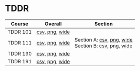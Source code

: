 # TDDR

| Course | Overall | Section |
| ------ | ------- | ------- |
| TDDR 101 | [csv](https://github.com/UCSD-Historical-Enrollment-Data/2022Fall/blob/main/overall/TDDR%20101.csv), [png](https://raw.githubusercontent.com/UCSD-Historical-Enrollment-Data/2022Fall/main/plot_overall/TDDR%20101.png), [wide](https://raw.githubusercontent.com/UCSD-Historical-Enrollment-Data/2022Fall/main/plot_overall_wide/TDDR%20101.png) |  |
| TDDR 111 | [csv](https://github.com/UCSD-Historical-Enrollment-Data/2022Fall/blob/main/overall/TDDR%20111.csv), [png](https://raw.githubusercontent.com/UCSD-Historical-Enrollment-Data/2022Fall/main/plot_overall/TDDR%20111.png), [wide](https://raw.githubusercontent.com/UCSD-Historical-Enrollment-Data/2022Fall/main/plot_overall_wide/TDDR%20111.png) | Section A: [csv](https://github.com/UCSD-Historical-Enrollment-Data/2022Fall/blob/main/section/TDDR%20111_A.csv), [png](https://raw.githubusercontent.com/UCSD-Historical-Enrollment-Data/2022Fall/main/plot_section/TDDR%20111_A.png), [wide](https://raw.githubusercontent.com/UCSD-Historical-Enrollment-Data/2022Fall/main/plot_section_wide/TDDR%20111_A.png)<br>Section B: [csv](https://github.com/UCSD-Historical-Enrollment-Data/2022Fall/blob/main/section/TDDR%20111_B.csv), [png](https://raw.githubusercontent.com/UCSD-Historical-Enrollment-Data/2022Fall/main/plot_section/TDDR%20111_B.png), [wide](https://raw.githubusercontent.com/UCSD-Historical-Enrollment-Data/2022Fall/main/plot_section_wide/TDDR%20111_B.png) |
| TDDR 190 | [csv](https://github.com/UCSD-Historical-Enrollment-Data/2022Fall/blob/main/overall/TDDR%20190.csv), [png](https://raw.githubusercontent.com/UCSD-Historical-Enrollment-Data/2022Fall/main/plot_overall/TDDR%20190.png), [wide](https://raw.githubusercontent.com/UCSD-Historical-Enrollment-Data/2022Fall/main/plot_overall_wide/TDDR%20190.png) |  |
| TDDR 191 | [csv](https://github.com/UCSD-Historical-Enrollment-Data/2022Fall/blob/main/overall/TDDR%20191.csv), [png](https://raw.githubusercontent.com/UCSD-Historical-Enrollment-Data/2022Fall/main/plot_overall/TDDR%20191.png), [wide](https://raw.githubusercontent.com/UCSD-Historical-Enrollment-Data/2022Fall/main/plot_overall_wide/TDDR%20191.png) |  |
